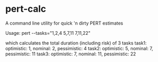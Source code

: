 pert-calc
=========

A command line utility for quick 'n dirty PERT estimates

Usage:
     pert --tasks="1,2,4 5,7,11 7,11,22"

which calculates the total duration (including risk) of 3 tasks
     task1: optimistic: 1, nominal: 2, pessimistic: 4
     task2: optimistic: 5, nominal: 7, pessimistic: 11
     task3: optimistic: 7, nominal: 11, pessimistic: 22
